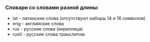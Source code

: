 ### Словари со словами разной длины:

- lat - латинские слова (отсутствуют наборы 14 и 16 символов)
- eng - английские слова
- rus - русские слова (кириллица)
- rustl - русские слова транслитом